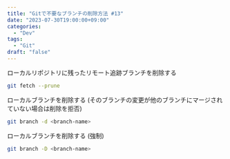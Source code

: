 ```yaml
---
title: "Gitで不要なブランチの削除方法 #13"
date: "2023-07-30T19:00:00+09:00"
categories:
  - "Dev"
tags:
  - "Git"
draft: "false"
---
```


ローカルリポジトリに残ったリモート追跡ブランチを削除する
```bash
git fetch --prune
```

ローカルブランチを削除する (そのブランチの変更が他のブランチにマージされていない場合は削除を拒否)
```bash
git branch -d <branch-name>
```

ローカルブランチを削除する (強制)
```bash
git branch -D <branch-name>
```
